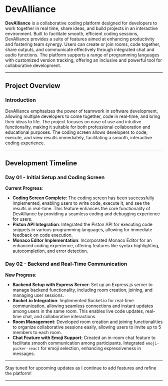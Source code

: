 # DevAlliance

**DevAlliance** is a collaborative coding platform designed for developers to work together in real time, share ideas, and build projects in an interactive environment. Built to facilitate smooth, efficient coding sessions, DevAlliance provides a suite of features aimed at enhancing productivity and fostering team synergy. Users can create or join rooms, code together, share outputs, and communicate effectively through integrated chat and audio functions. The platform supports a range of programming languages with customized version tracking, offering an inclusive and powerful tool for collaborative development.

---

## Project Overview

### Introduction

DevAlliance emphasizes the power of teamwork in software development, allowing multiple developers to come together, code in real-time, and bring their ideas to life. The project focuses on ease of use and intuitive functionality, making it suitable for both professional collaboration and educational purposes. The coding screen allows developers to code, execute, and view results immediately, facilitating a smooth, interactive coding experience.

---

## Development Timeline

### Day 01 - Initial Setup and Coding Screen

**Current Progress**:  

- **Coding Screen Complete**: The coding screen has been successfully implemented, enabling users to write code, execute it, and see the results in real-time. This feature enhances the core functionality of DevAlliance by providing a seamless coding and debugging experience for users.
- **Piston API Integration**: Integrated the Piston API for executing code snippets in various programming languages, allowing for immediate feedback on code execution.
- **Monaco Editor Implementation**: Incorporated Monaco Editor for an enhanced coding experience, offering features like syntax highlighting, autocompletion, and error detection.

### Day 02 - Backend and Real-Time Communication

**New Progress**:  

- **Backend Setup with Express Server**: Set up an Express.js server to manage backend functionality, including room creation, joining, and managing user sessions.
- **Socket.io Integration**: Implemented Socket.io for real-time communication, allowing seamless connections and instant updates among users in the same room. This enables live code updates, real-time chat, and collaborative interactions.
- **Room Management**: Developed room creation and joining functionalities to organize collaborative sessions easily, allowing users to invite up to 5 members to each room.
- **Chat Feature with Emoji Support**: Created an in-room chat feature to facilitate smooth communication among participants. Integrated `emoji-picker-react` for emoji selection, enhancing expressiveness in messages.

---

Stay tuned for upcoming updates as I continue to add features and refine the platform!

---
